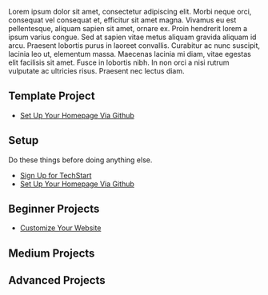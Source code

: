 Lorem ipsum dolor sit amet, consectetur adipiscing elit. Morbi neque orci, consequat vel consequat et, efficitur sit amet magna. Vivamus eu est pellentesque, aliquam sapien sit amet, ornare ex. Proin hendrerit lorem a ipsum varius congue. Sed at sapien vitae metus aliquam gravida aliquam id arcu. Praesent lobortis purus in laoreet convallis. Curabitur ac nunc suscipit, lacinia leo ut, elementum massa. Maecenas lacinia mi diam, vitae egestas elit facilisis sit amet. Fusce in lobortis nibh. In non orci a nisi rutrum vulputate ac ultricies risus. Praesent nec lectus diam.

## Template Project

- [Set Up Your Homepage Via Github](https://techstart-dev.github.io/template)

## Setup
Do these things before doing anything else.

- [Sign Up for TechStart](#)
- [Set Up Your Homepage Via Github](https://techstart-dev.github.io/start)

## Beginner Projects

- [Customize Your Website](https://techstart-dev.github.io/website)

## Medium Projects

## Advanced Projects
